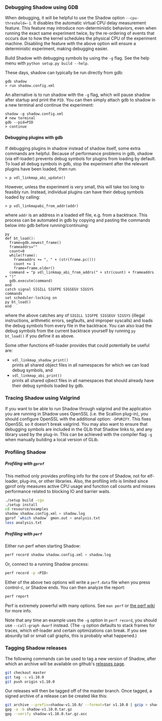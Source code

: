 ### Debugging Shadow using GDB

When debugging, it will be helpful to use the Shadow option `--cpu-threshold=-1`. It disables the automatic virtual CPU delay measurement feature. This feature may introduce non-deterministic behaviors, even when running the exact same experiment twice, by the re-ordering of events that occurs due to how the kernel schedules the physical CPU of the experiment machine. Disabling the feature with the above option will ensure a deterministic experiment, making debugging easier.

Build Shadow with debugging symbols by using the `-g` flag. See the help menu with `python setup.py build --help`.

These days, shadow can typically be run directly from gdb:
```
gdb shadow
> run shadow.config.xml
```

An alternative is to run shadow with the `-g` flag, which will pause shadow after startup and print the `PID`. You can then simply attach gdb to shadow in a new terminal and continue the experiment:
```
shadow -g shadow.config.xml
# new terminal
gdb --pid=PID
> continue
```

#### Debugging plugins with gdb

If debugging plugins in shadow instead of shadow itself, some extra commands are helpful. Because of performance problems in gdb, shadow (via elf-loader) prevents debug symbols for plugins from loading by default. To load all debug symbols in gdb, stop the experiment after the relevant plugins have been loaded, then run:
```
> p vdl_linkmap_abi_update()
```
However, unless the experiment is very small, this will take too long to feasibly run. Instead, individual plugins can have their debug symbols loaded by calling:
```
> p vdl_linkmapabi_from_addr(addr)
```
where `addr` is an address in a loaded elf file, e.g. from a backtrace.
This process can be automated in gdb by copying and pasting the commands below into gdb before running/continuing:
```
py
def bt_load():
  frame=gdb.newest_frame()
  frameaddrs=""
  count=0
  while(frame):
    frameaddrs += ", " + (str(frame.pc()))
    count += 1
    frame=frame.older()
  command = "p vdl_linkmap_abi_from_addrs(" + str(count) + frameaddrs + ")"
  gdb.execute(command)
end
catch signal SIGILL SIGFPE SIGSEGV SIGSYS
commands
set scheduler-locking on
py bt_load()
end
```
where the above catches any of `SIGILL SIGFPE SIGSEGV SIGSYS` (illegal instructions, arithmetic errors, segfaults, and improper syscalls) and loads the debug symbols from every file in the backtrace. You can also load the debug symbols from the current backtrace yourself by running `py bt_load()` if you define it as above.

Some other functions elf-loader provides that could potentially be useful are:  
  * `vdl_linkmap_shadow_print()`  
     prints all shared object files in all namespaces for which we can load debug symbols, and
  * `vdl_linkmap_abi_print()`  
     prints all shared ojbect files in all namespaces that should already have their debug symbols loaded by gdb.

### Tracing Shadow using Valgrind

If you want to be able to run Shadow through valgrind and the application you 
are running in Shadow uses OpenSSL (i.e. the Scallion plug-in), you should configure OpenSSL with the 
additional option: `-DPURIFY`. This fixes OpenSSL so it doesn't break valgrind.
You may also want to ensure that debugging symbols are included in the GLib
that Shadow links to, and any library used by the plug-in. This can be achieved
with the compiler flag `-g` when manually building a local version of GLib.

### Profiling Shadow

##### Profiling with `gprof`

This method only provides profiling info for the core of Shadow, not for elf-loader, plug-ins, or other libraries. Also, the profiling info is limited since gprof only measures active CPU usage and function call counts and misses performance related to blocking IO and barrier waits.

```bash
./setup build -cgo
./setup install
cd resource/examples
shadow shadow.config.xml > shadow.log
gprof `which shadow` gmon.out > analysis.txt
less analysis.txt
```

##### Profiling with `perf`

Either run perf when starting Shadow:

```bash
perf record shadow shadow.config.xml > shadow.log
```

Or, connect to a running Shadow process:

```bash
perf record -p <PID>
```

Either of the above two options will write a `perf.data` file when you press control-c, or Shadow ends. You can then analyze the report:

```bash
perf report
```

Perf is extremely powerful with many options. See `man perf` or [the perf wiki](https://perf.wiki.kernel.org/index.php/Tutorial) for more info.

Note that any time an example uses the `-g` option in `perf record`, you should use `--call-graph dwarf` instead. (The `-g` option defaults to stack frames for traces, which elf-loader and certain optimizations can break. If you see absurdly tall or small call graphs, this is probably what happened.)

### Tagging Shadow releases

The following commands can be used to tag a new version of Shadow, after which an
archive will be available on github's [releases page](https://github.com/shadow/shadow/releases).

```bash
git checkout master
git tag -s v1.10.0
git push origin v1.10.0
```
Our releases will then be tagged off of the master branch. Once tagged, a signed archive of a release can be created like this:

```bash
git archive --prefix=shadow-v1.10.0/ --format=tar v1.10.0 | gzip > shadow-v1.10.0.tar.gz
gpg -a -b shadow-v1.10.0.tar.gz
gpg --verify shadow-v1.10.0.tar.gz.asc
```